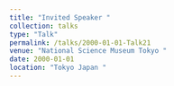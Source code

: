 ```yaml
---
title: "Invited Speaker "
collection: talks
type: "Talk"
permalink: /talks/2000-01-01-Talk21
venue: "National Science Museum Tokyo "
date: 2000-01-01
location: "Tokyo Japan "
---
```

